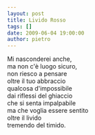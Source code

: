 ```yaml
---
layout: post
title: Livido Rosso
tags: []
date: 2009-06-04 19:00:00
author: pietro
---
```

Mi nasconderei anche,<br/>ma non c'è luogo sicuro,<br/>non riesco a pensare<br/>oltre il tuo abbraccio<br/>qualcosa d'impossibile<br/>dai riflessi del ghiaccio<br/>che si senta impalpabile<br/>ma che voglia essere sentito<br/>oltre il livido<br/>tremendo del timido.

